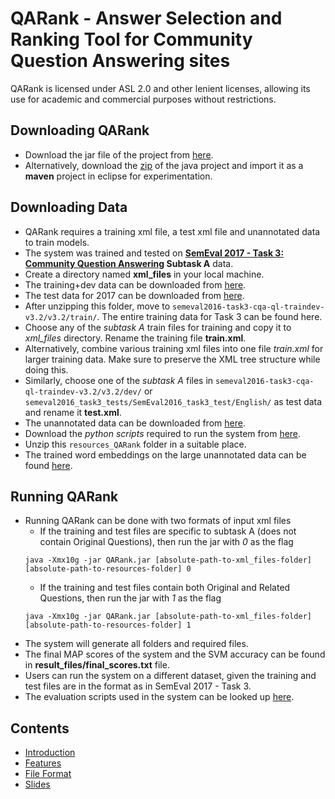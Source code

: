 # QARank - Answer Selection and Ranking Tool for Community Question Answering sites
QARank is licensed under ASL 2.0 and other lenient licenses, allowing its use for academic and commercial purposes without restrictions.

## Downloading QARank
* Download the jar file of the project from [here](https://github.com/TitasNandi/cQARank/releases/download/1.0/QARank.jar).
* Alternatively, download the [zip](https://github.com/TitasNandi/QARank/archive/1.0.zip) of the java project and import it as a **maven** project in eclipse for experimentation.

## Downloading Data
* QARank requires a training xml file, a test xml file and unannotated data to train models.
* The system was trained and tested on **[SemEval 2017 - Task 3: Community Question Answering](http://alt.qcri.org/semeval2017/task3/) Subtask A** data.
* Create a directory named **xml_files** in your local machine.
* The training+dev data can be downloaded from [here](http://alt.qcri.org/semeval2016/task3/data/uploads/semeval2016-task3-cqa-ql-traindev-v3.2.zip).
* The test data for 2017 can be downloaded from
[here](http://alt.qcri.org/semeval2017/task3/data/uploads/semeval2017_task3_test_input_abcd.zip).
* After unzipping this folder, move to `semeval2016-task3-cqa-ql-traindev-v3.2/v3.2/train/`. The entire training data for Task 3 can be found here. 
 * Choose any of the *subtask A* train files for training and copy it to *xml_files* directory. Rename the training file **train.xml**.
 * Alternatively, combine various training xml files into one file *train.xml* for larger training data. Make sure to preserve the XML tree structure while doing this.
* Similarly, choose one of the *subtask A* files in `semeval2016-task3-cqa-ql-traindev-v3.2/v3.2/dev/` or `semeval2016_task3_tests/SemEval2016_task3_test/English/` as test data and rename it **test.xml**.
* The unannotated data can be downloaded from [here](http://alt.qcri.org/semeval2016/task3/data/uploads/QL-unannotated-data-subtaskA.xml.zip).
* Download the *python scripts* required to run the system from [here](https://github.com/TitasNandi/cQARank/releases/download/1.0/resources_QARank.zip).
 * Unzip this `resources_QARank` folder in a suitable place.
* The trained word embeddings on the large unannotated data can be found [here](https://github.com/TitasNandi/cQARank/releases/download/1.0/vectors_unannotated.txt).

## Running QARank
* Running QARank can be done with two formats of input xml files
  * If the training and test files are specific to subtask A (does not contain Original Questions), then run the jar with *0* as the flag
  ```
  java -Xmx10g -jar QARank.jar [absolute-path-to-xml_files-folder] [absolute-path-to-resources-folder] 0
  ```
  * If the training and test files contain both Original and Related Questions, then run the jar with *1* as the flag
   ```
  java -Xmx10g -jar QARank.jar [absolute-path-to-xml_files-folder] [absolute-path-to-resources-folder] 1
  ```
* The system will generate all folders and required files.
* The final MAP scores of the system and the SVM accuracy can be found in **result_files/final_scores.txt** file.
* Users can run the system on a different dataset, given the training and test files are in the format as in SemEval 2017 - Task 3.  
* The evaluation scripts used in the system can be looked up [here](http://alt.qcri.org/semeval2017/task3/data/uploads/semeval2017_task3_submissions_and_scores.zip).

## Contents
* [Introduction](https://github.com/TitasNandi/cQARank/blob/master/QARank/src/main/java/doc/Home.md)
* [Features](https://github.com/TitasNandi/cQARank/blob/master/QARank/src/main/java/doc/Features.md)
* [File Format](https://github.com/TitasNandi/cQARank/blob/master/QARank/src/main/java/doc/file_format.md)
* [Slides](https://github.com/TitasNandi/cQARank/releases/download/1.0/cQARank_prezi.pdf)


